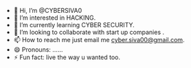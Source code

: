 - 👋 Hi, I’m @CYBERSIVA0
- 👀 I’m interested in HACKING.
- 🌱 I’m currently learning CYBER SECURITY.
- 💞️ I’m looking to collaborate with start up companies .
- 📫 How to reach me just email me cyber.siva00@gmail.com.
- 😄 Pronouns: ......
- ⚡ Fun fact: live the way u wanted too.

<!---
CYBERSIVA0/CYBERSIVA0 is a ✨ special ✨ repository because its `README.md` (this file) appears on your GitHub profile.
You can click the Preview link to take a look at your changes.
--->
